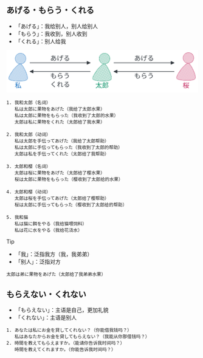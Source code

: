 ## あげる・もらう・くれる

- 「あげる」：我给别人，别人给别人
- 「もらう」：我收到，别人收到
- 「くれる」：别人给我

![give](imgs/give.svg)

```
1. 我和太郎（名词）
   私は太郎に果物をあげた（我给了太郎水果）
   私は太郎に果物をもらった（我收到了太郎的水果）
   太郎は私に果物をくれた（太郎给了我水果）

2. 我和太郎（动词）
   私は太郎を手伝ってあげた（我给了太郎帮助）
   私は太郎に手伝ってもらった（我收到了太郎的帮助）
   太郎は私を手伝ってくれた（太郎给了我帮助）

3. 太郎和樱（名词）
   太郎は桜に果物をあげた（太郎给了樱水果）
   桜は太郎に果物をもらった（樱收到了太郎给的水果）

4. 太郎和樱（动词）
   太郎は桜を手伝ってあげた（太郎给了樱帮助）
   桜は太郎に手伝ってもらった（樱收到了太郎给的帮助）

5. 我和猫
   私は猫に餌をやる（我给猫喂饲料）
   私は花に水をやる（我给花浇水）
```

> [!TIP]
>
> - 「我」：泛指我方（我，我弟弟）
> - 「别人」：泛指对方
> ```
> 太郎は弟に果物をあげた（太郎给了我弟弟水果）
> ```

## もらえない・くれない

- 「もらえない」：主语是自己，更加礼貌
- 「くれない」：主语是别人

```
1. あなたは私にお金を貸してくれない？（你能借我钱吗？）
   私はあなたからお金を貸してもらえない？（我能从你那借钱吗？）
2. 時間を教えてもらえますか。（能请你告诉我时间吗？）
   時間を教えてくれますか。（你能告诉我时间吗？）
```
